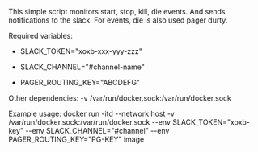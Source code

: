 This simple script monitors start, stop, kill, die events. And sends notifications to the slack. For events, die is also used pager durty.

Required variables:

- SLACK_TOKEN="xoxb-xxx-yyy-zzz" 

- SLACK_CHANNEL="#channel-name" 

- PAGER_ROUTING_KEY="ABCDEFG"

Other dependencies: -v /var/run/docker.sock:/var/run/docker.sock

Example usage: docker run -itd --network host -v /var/run/docker.sock:/var/run/docker.sock --env SLACK_TOKEN="xoxb-key" --env SLACK_CHANNEL="#channel" --env PAGER_ROUTING_KEY="PG-KEY" image

